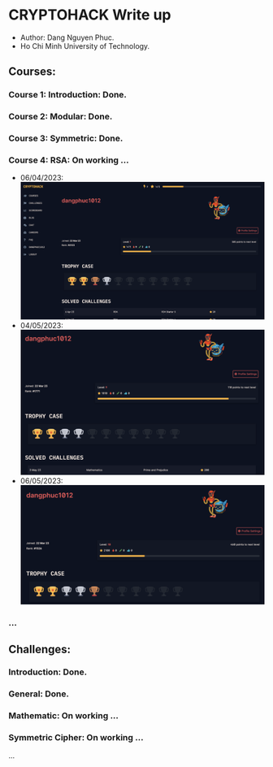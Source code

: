 # CRYPTOHACK Write up
* Author: Dang Nguyen Phuc.
* Ho Chi Minh University of Technology.
## Courses: 
### Course 1: Introduction: Done.
### Course 2: Modular: Done.
### Course 3: Symmetric: Done.
### Course 4: RSA: On working ...
* 06/04/2023:
![alt text](img/progress_0.png)
* 04/05/2023:
![alt text](img/pr1.png)
* 06/05/2023:
![alt text](img/pr2.png)
### ...

## Challenges:
### Introduction: Done.
### General: Done.
### Mathematic: On working ...
### Symmetric Cipher: On working ...
...
